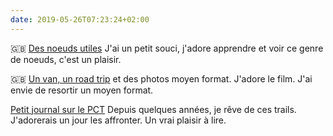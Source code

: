 ```yaml
---
date: 2019-05-26T07:23:24+02:00
---
```


🇬🇧 [Des noeuds utiles](https://www.outsideonline.com/2396582/5-knots-every-adventurer-should-know) J'ai un petit souci, j'adore apprendre et voir ce genre de noeuds, c'est un plaisir.

🇬🇧 [Un van, un road trip](https://www.fieldmag.com/articles/vw-bus-america-roadtrip) et des photos moyen format. J'adore le film. J'ai envie de resortir un moyen format.

[Petit journal sur le PCT](https://www.outside.fr/comment-jai-tue-mon-ego-sur-le-pacific-crest-trail/) Depuis quelques années, je rêve de ces trails. J'adorerais un jour les affronter. Un vrai plaisir à lire. 